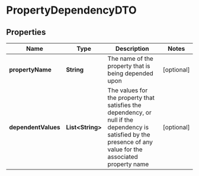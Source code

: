 # PropertyDependencyDTO

## Properties
Name | Type | Description | Notes
------------ | ------------- | ------------- | -------------
**propertyName** | **String** | The name of the property that is being depended upon |  [optional]
**dependentValues** | **List&lt;String&gt;** | The values for the property that satisfies the dependency, or null if the dependency is satisfied by the presence of any value for the associated property name |  [optional]
